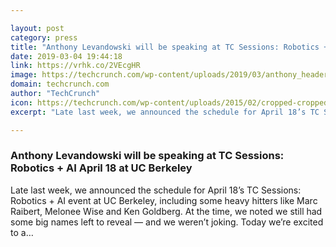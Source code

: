 ```yaml
---

layout: post
category: press
title: "Anthony Levandowski will be speaking at TC Sessions: Robotics + AI April 18 at UC Berkeley"
date: 2019-03-04 19:44:18
link: https://vrhk.co/2VEcgHR
image: https://techcrunch.com/wp-content/uploads/2019/03/anthony_header.png?w=734
domain: techcrunch.com
author: "TechCrunch"
icon: https://techcrunch.com/wp-content/uploads/2015/02/cropped-cropped-favicon-gradient.png?w=180
excerpt: "Late last week, we announced the schedule for April 18’s TC Sessions: Robotics + AI event at UC Berkeley, including some heavy hitters like Marc Raibert, Melonee Wise and Ken Goldberg. At the time, we noted we still had some big names left to reveal — and we weren’t joking. Today we’re excited to a…"

---
```


### Anthony Levandowski will be speaking at TC Sessions: Robotics + AI April 18 at UC Berkeley

Late last week, we announced the schedule for April 18’s TC Sessions: Robotics + AI event at UC Berkeley, including some heavy hitters like Marc Raibert, Melonee Wise and Ken Goldberg. At the time, we noted we still had some big names left to reveal — and we weren’t joking. Today we’re excited to a…